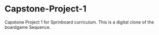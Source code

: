 # Capstone-Project-1
Capstone Project 1 for Sprinboard curriculum. This is a digital clone of the boardgame Sequence.

